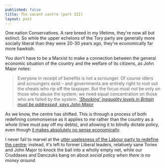```yaml
---
published: false
title: The vacant centre (part III)
layout: post
---
```


One nation Conservatives. A rare breed in my lifetime, they're now all but extinct. So while the upper echelons of the Tory party are generally more socially liberal than they were 20-30 years ago, they're economically far more hawkish.

You don't have to be a Marxist to make a connection between the general economic situation of the country and the welfare of its citizens, as John Major notes:

> Everyone in receipt of benefits is not a scrounger. Of course idlers and scroungers exist – and governments are entirely right to root out the cheats who rip off the taxpayer. But the focus must not be only on those who abuse the system; we need equal concentration on those who are failed by the system. <cite>['Shocking' inequality levels in Britain must be addressed, says John Major](http://www.theguardian.com/politics/2015/nov/11/john-major-blasts-shocking-inequality-levels-in-britain)</cite>

As we know, the centre has shifted. This is through a process of both redefining commonsense as it applies to _me_ rather than the country as a whole (I/we must pay off my debts), and allowing it to blindly dictate policy, even though [it makes absolutely no sense economically](http://mainlymacro.blogspot.co.uk/2015/11/where-would-you-get-money-from.html).

I never fail to marvel at the [utter uselesness of the Labour party to redefine the centre](http://www.nobulbs.com/not-found-it-yet/); instead, it's left to former Liberal leaders, relatively sane Tories and John Major to knock the ball into a wholly empty net, while our Cruddases and Danczuks bang on about _social policy when there is no money around_.
